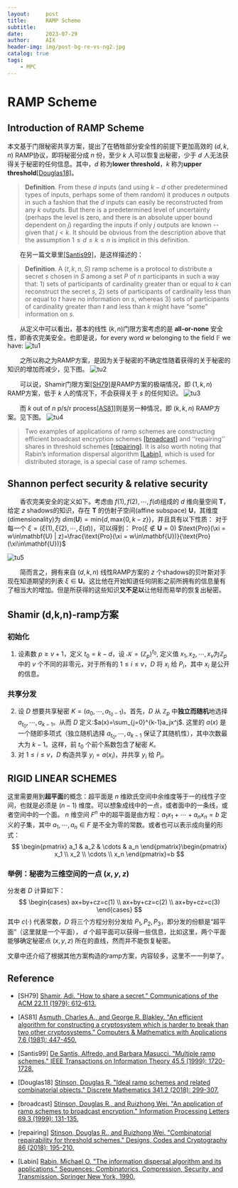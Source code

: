 ```yaml
---
layout:     post
title:      RAMP Scheme
subtitle:   
date:       2023-07-29
author:     AIX
header-img: img/post-bg-re-vs-ng2.jpg
catalog: true
tags:
    - MPC
---
```


<head>
    <script src="https://cdn.mathjax.org/mathjax/latest/MathJax.js?config=TeX-AMS-MML_HTMLorMML" type="text/javascript"></script>
    <script type="text/x-mathjax-config">
        MathJax.Hub.Config({
            tex2jax: {
            skipTags: ['script', 'noscript', 'style', 'textarea', 'pre'],
            inlineMath: [['$','$']]
            }
        });
    </script>
</head>

# RAMP Scheme

## Introduction of RAMP Scheme

本文基于门限秘密共享方案，提出了在牺牲部分安全性的前提下更加高效的 $(d,k,n)$ RAMP协议，即将秘密分成 $n$ 份，至少 $k$ 人可以恢复出秘密，少于 $d$ 人无法获得关于秘密的任何信息。其中，$d$ 称为**lower threshold**，$k$ 称为**upper threshold**[[Douglas18]](#Douglas18)。
> **Definition**. From these $d$ inputs (and using $k - d$ other predetermined types of inputs, perhaps some of them random) it produces $n$ outputs in such a fashion that the $d$ inputs can easily be reconstructed from any $k$ outputs. But there is a predetermined level of uncertainty (perhaps the level is zero, and there is an absolute upper bound dependent on $j$) regarding the inputs if only $j$ outputs are known -- given that $j < k$. It should be obvious from the description above that the assumption $1\le d\le k\le n$ is implicit in this definition.

&emsp;&emsp;在另一篇文章里[[Santis99]](#santis99)，是这样描述的：

>**Definition**. A $(t, k, n, S)$ ramp scheme is a protocol to distribute a secret $s$ chosen in $S$ among a set $P$ of $n$ participants in such a way that: 1) sets of participants of cardinality greater than or equal to $k$ can reconstruct the secret $s$, 2) sets of participants of cardinality less than or equal to $t$ have no information on $s$, whereas 3) sets of participants of cardinality greater than $t$ and less than $k$ might have “some” information on $s$.

<div STYLE="page-break-after: always;"></div>

&emsp;&emsp;从定义中可以看出，基本的线性 $(k,n)$门限方案考虑的是 **all-or-none** 安全性，即香农完美安全。也即是说，for every word $w$ belonging to the field $\mathbb{F}$ we have:
![tu1](/assets/res/ramp/edd6ba640ba60d81c15ab6d1812393ea59230abcf204f53172ab223460e8feea.png)

&emsp;&emsp;之所以称之为RAMP方案，是因为关于秘密的不确定性随着获得的关于秘密的知识的增加而减少，见下图。
![tu2](/assets/res/ramp/b4004ec0d4cf2d9d7bfb6380ddb43c0846c3d25f82b11750f0bfc5c2828c9741.png)

&emsp;&emsp;可以说，Shamir门限方案[[SH79]](#refer-anchor-1)是RAMP方案的极端情况，即 $(1,k,n)$ RAMP方案，低于 $k$ 人的情况下，不会获得关于 $s$ 的任何知识。
![tu3](/assets/res/ramp/2023-07-05-74.png)

&emsp;&emsp;而 $k$ out of $n$ p/s/r process[[AS81]](#refer-anchor-2)则是另一种情况，即 $(k,k,n)$ RAMP方案。见下图。
![tu4](/assets/res/ramp/2023-07-05-68.png)

> Two examples of applications of ramp schemes are constructing efficient broadcast encryption schemes [[broadcast]](#broadcast) and ‘‘repairing’’ shares in threshold schemes [[repairing]](#repairing). It is also worth noting that Rabin’s information dispersal algorithm [[Labin]](#Labin), which is used for distributed storage, is a special case of ramp schemes.

<div STYLE="page-break-after: always;"></div>

## Shannon perfect security & relative security
&emsp;&emsp;香农完美安全的定义如下。考虑由 $f(1),f(2),\cdots,f(d)$组成的 $d$ 维向量空间 $\mathbf{T}$，给定 $z$ shadows的知识，存在 $\mathbf{T}$ 的仿射子空间(affine subspace) $\mathbf{U}$，其维度(dimensionality)为 $dim(\mathbf{U})=\text{min}\{d,\text{max}\{0,k-z\}\}$，并且具有以下性质：
对于每一个 $\xi=(\xi(1),\xi(2),\cdots,\xi(d))$，可以得到：
Pro($\xi\notin\mathbf{U}=0$)
$\text{Pro}(\xi = w\in\mathbf{U} | z)=\frac{\text{Pro}(\xi = w\in\mathbf{U})}{\text{Pro}(\xi\in\mathbf{U})}$

![tu5](/assets/res/ramp/2023-07-05-51.png)

&emsp;&emsp;简而言之，拥有来自 $(d,k,n)$ 线性RAMP方案的 $z$ 个shadows的贝叶斯对手现在知道期望的列表 $\xi\in\mathbf{U}$。这比他在开始知道任何阴影之前所拥有的信息量有了相当大的增加。但是所获得的这些知识**又不足以**让他轻而易举的恢复出秘密。

<div STYLE="page-break-after: always;"></div>

## Shamir (d,k,n)-ramp方案

### 初始化

1. 设素数 $p≥v+1$，定义 $t_0=k-d$，设 $\mathcal{K}=(\mathbb{Z}_p)^{t_0}$, 定义值 $x_1,x_2,\cdots,x_v$为$\mathbb{Z}_p$ 中的 $v$ 个不同的非零元，对于所有的 $1\le i\le v$，$D$ 将 $x_i$ 给 $P_i$，其中 $x_i$ 是公开的信息。

### 共享分发

2. 设 $D$ 想要共享秘密 $K=(a_0,\cdots,a_{t_0-1})$。首先，$D$ 从 $\mathbb{Z}_p$ 中**独立而随机**地选择 $a_{t_0},\cdots,a_{k-1}$。从而 $D$ 定义:$a(x)=\sum_{j=0}^{k-1}a_jx^j$.
这里的 $a(x)$ 是一个随即多项式（独立随机选择 $a_{t_0},\cdots,a_{k-1}$ 保证了其随机性），其中次数最大为 $k-1$。这样，前 $t_0$ 个前个系数包含了秘密 $K$。
3. 对 $1\le i\le v$，$D$ 构造共享 $y_i=a(x_i)$，并共享 $y_i$ 给 $P_i$。

<div STYLE="page-break-after: always;"></div>

## RIGID LINEAR SCHEMES
这里需要用到**超平面**的概念：超平面是 $n$ 维欧氏空间中余维度等于一的线性子空间，也就是必须是 $(n-1)$ 维度。可以想象成线中的一点，或者面中的一条线，或者空间中的一个面。
$n$ 维空间 $F^n$ 中的超平面是由方程：$a_1x_1+\cdots+a_nx_n=b$ 定义的子集，其中 $a_1,\cdots,a_n\in F$ 是不全为零的常数。或者也可以表示成向量的形式：
$$
\begin{pmatrix}
  a_1 & a_2 & \cdots & a_n
\end{pmatrix}\begin{pmatrix}
  x_1 \\ x_2 \\ \cdots \\ x_n
\end{pmatrix}=b
$$

### 举例：秘密为三维空间的一点 $(x,y,z)$
分发者 $D$ 计算如下：
$$
\begin{cases}
  ax+by+cz=c(1)  \\
  ax+by+cz=c(2) \\
  ax+by+cz=c(3)
\end{cases}
$$
其中 $c(\cdot)$ 代表常数，$D$ 将三个方程分别分发给 $P_1, P_2, P_3$，即分发的份额是“超平面”（这里就是一个平面）， $d$ 个超平面可以获得一些信息，比如这里，两个平面能够确定秘密点 $(x,y,z)$ 所在的直线，然而并不能恢复秘密。

<div STYLE="page-break-after: always;"></div>

文章中还介绍了根据其他方案构造的ramp方案，内容较多，这里不一一列举了。


## Reference
<!-- 这边文章是介绍如何在 Markdown 中增加文献引用。[<sup>1</sup>](#refer-anchor-1) -->
<div id="refer-anchor-1"></div>

- [SH79] [Shamir, Adi. "How to share a secret." Communications of the ACM 22.11 (1979): 612-613.](https://dl.acm.org/doi/abs/10.1145/359168.359176)

<div id="refer-anchor-2"></div>

- [AS81] [Asmuth, Charles A., and George R. Blakley. "An efficient algorithm for constructing a cryptosystem which is harder to break than two other cryptosystems." Computers & Mathematics with Applications 7.6 (1981): 447-450.](https://www.sciencedirect.com/science/article/pii/0898122181900298)

<div id="santis99"></div>

- [Santis99] [De Santis, Alfredo, and Barbara Masucci. "Multiple ramp schemes." IEEE Transactions on Information Theory 45.5 (1999): 1720-1728.](https://ieeexplore.ieee.org/abstract/document/771255)

<div id="Douglas18"></div>

- [Douglas18] [Stinson, Douglas R. "Ideal ramp schemes and related combinatorial objects." Discrete Mathematics 341.2 (2018): 299-307.](https://www.sciencedirect.com/science/article/pii/S0012365X17302996)

<div id="broadcast"></div>

- [broadcast] [Stinson, Douglas R., and Ruizhong Wei. "An application of ramp schemes to broadcast encryption." Information Processing Letters 69.3 (1999): 131-135.](https://www.sciencedirect.com/science/article/abs/pii/S002001909800204X)

<div id="repairing"></div>

- [repairing] [Stinson, Douglas R., and Ruizhong Wei. "Combinatorial repairability for threshold schemes." Designs, Codes and Cryptography 86 (2018): 195-210.](https://link.springer.com/article/10.1007/s10623-017-0336-6)

<div id="Labin"></div>

- [Labin] [Rabin, Michael O. "The information dispersal algorithm and its applications." Sequences: Combinatorics, Compression, Security, and Transmission. Springer New York, 1990.](https://link.springer.com/chapter/10.1007/978-1-4612-3352-7_32)



